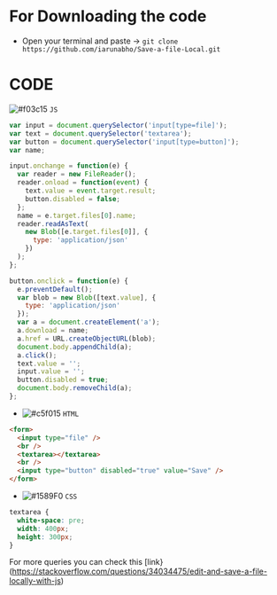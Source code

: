 <!-- *
 * @Author: Arunabho Majumder
 * @Date: 2019-04-11 18:19:13
 * @Last Modified by: iarunabho
 * @Last Modified time: 2019-04-11 18:19:36 -->

# For Downloading the code

- Open your terminal and paste ->
  `git clone https://github.com/iarunabho/Save-a-file-Local.git`

# CODE

![#f03c15](https://placehold.it/15/f03c15/000000?text=+) `JS`

```javascript
var input = document.querySelector('input[type=file]');
var text = document.querySelector('textarea');
var button = document.querySelector('input[type=button]');
var name;

input.onchange = function(e) {
  var reader = new FileReader();
  reader.onload = function(event) {
    text.value = event.target.result;
    button.disabled = false;
  };
  name = e.target.files[0].name;
  reader.readAsText(
    new Blob([e.target.files[0]], {
      type: 'application/json'
    })
  );
};

button.onclick = function(e) {
  e.preventDefault();
  var blob = new Blob([text.value], {
    type: 'application/json'
  });
  var a = document.createElement('a');
  a.download = name;
  a.href = URL.createObjectURL(blob);
  document.body.appendChild(a);
  a.click();
  text.value = '';
  input.value = '';
  button.disabled = true;
  document.body.removeChild(a);
};
```

- ![#c5f015](https://placehold.it/15/c5f015/000000?text=+) `HTML`

```Html
<form>
  <input type="file" />
  <br />
  <textarea></textarea>
  <br />
  <input type="button" disabled="true" value="Save" />
</form>
```

- ![#1589F0](https://placehold.it/15/1589F0/000000?text=+) `CSS`

```CSS
textarea {
  white-space: pre;
  width: 400px;
  height: 300px;
}
```

For more queries you can check this [link} (https://stackoverflow.com/questions/34034475/edit-and-save-a-file-locally-with-js)
